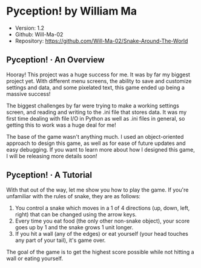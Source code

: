 # Pyception! by William Ma 
- Version: 1.2
- Github: Will-Ma-02
- Repository: https://github.com/Will-Ma-02/Snake-Around-The-World

## Pyception! · An Overview 
Hooray! This project was a huge success for me. It was by far my biggest project yet. 
With different menu screens, the ability to save and customize settings and data, 
and some pixelated text, this game ended up being a massive success! 

The biggest challenges by far were trying to make a working settings screen, and reading
and writing to the .ini file that stores data. It was my first time dealing with file
I/O in Python as well as .ini files in general, so getting this to work was a huge deal for
me! 

The base of the game wasn't anything much. I used an object-oriented approach to design
this game, as well as for ease of future updates and easy debugging. If you want to learn
more about how I designed this game, I will be releasing more details soon!

## Pyception! · A Tutorial 
With that out of the way, let me show you how to play the game. If you're unfamiliar with 
the rules of snake, they are as follows:

1. You control a snake which moves in a 1 of 4 directions (up, down, left, right) that can be 
changed using the arrow keys.
2. Every time you eat food (the only other non-snake object), your score goes up by 1 and the 
snake grows 1 unit longer.
3. If you hit a wall (any of the edges) or eat yourself (your head touches any part of your 
tail), it's game over.

The goal of the game is to get the highest score possible while not hitting a wall or eating
yourself. 





